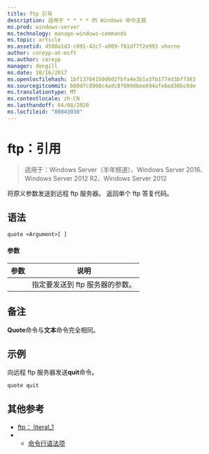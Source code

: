 ```yaml
---
title: ftp 引号
description: 适用于 * * * * 的 Windows 命令主题
ms.prod: windows-server
ms.technology: manage-windows-commands
ms.topic: article
ms.assetid: 4500a1d3-c091-42c7-a909-f61df7f2e993 vhorne
author: coreyp-at-msft
ms.author: coreyp
manager: dongill
ms.date: 10/16/2017
ms.openlocfilehash: 1bf13704150d602fbfa4e3b1a3fb1774d3bf7363
ms.sourcegitcommit: b00d7c8968c4adc8f699dbee694afe6ed36bc9de
ms.translationtype: MT
ms.contentlocale: zh-CN
ms.lasthandoff: 04/08/2020
ms.locfileid: "80843030"
---
```

# <a name="ftp-quote"></a>ftp：引用

>适用于：Windows Server（半年频道）、Windows Server 2016、Windows Server 2012 R2、Windows Server 2012

将原义参数发送到远程 ftp 服务器。 返回单个 ftp 答复代码。   
## <a name="syntax"></a>语法  
```  
quote <Argument>[ ]  
```  
#### <a name="parameters"></a>参数  

| 参数  |                    说明                    |
|------------|---------------------------------------------------|
| <Argument> | 指定要发送到 ftp 服务器的参数。 |

## <a name="remarks"></a>备注  
**Quote**命令与**文本**命令完全相同。  
## <a name="examples"></a><a name=BKMK_Examples></a>示例  
向远程 ftp 服务器发送**quit**命令。  
```  
quote quit  
```  
## <a name="additional-references"></a>其他参考  
-   [ftp： literal_1](ftp-literal_1.md)  
-   - [命令行语法项](command-line-syntax-key.md)  
